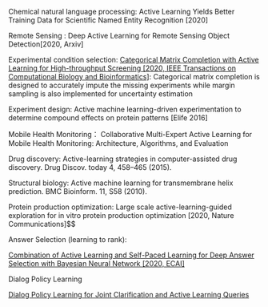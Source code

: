 Chemical natural language processing: 
Active Learning Yields Better Training Data for Scientific Named Entity Recognition [2020]

Remote Sensing : 
Deep Active Learning for Remote Sensing Object Detection[2020, Arxiv]

Experimental condition selection:
[Categorical Matrix Completion with Active Learning for High-throughput Screening [2020, IEEE Transactions on Computational Biology and Bioinformatics]](https://ieeexplore.ieee.org/stamp/stamp.jsp?tp=&arnumber=9043585): Categorical matrix completion is designed to accurately impute the missing experiments while margin sampling is also implemented for uncertainty estimation

Experiment design:
Active machine learning-driven experimentation to determine compound effects on protein patterns [Elife 2016]

Mobile Health Monitoring：
Collaborative Multi-Expert Active Learning for Mobile Health Monitoring: Architecture, Algorithms, and Evaluation

Drug discovery:
Active-learning strategies in computer-assisted drug discovery. Drug Discov. today 4, 458–465 (2015).

Structural biology:
Active machine learning for transmembrane helix prediction. BMC Bioinform. 11, S58 (2010).

Protein production optimization:
Large scale active-learning-guided exploration for in vitro protein production optimization [2020, Nature Communications]$$

Answer Selection (learning to rank):

[Combination of Active Learning and Self-Paced Learning for Deep Answer Selection with Bayesian Neural Network [2020, ECAI]](http://ecai2020.eu/papers/449_paper.pdf)

Dialog Policy Learning

[Dialog Policy Learning for Joint Clarification and Active Learning Queries](https://arxiv.org/pdf/2006.05456.pdf)

